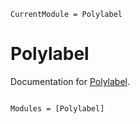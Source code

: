 ```@meta
CurrentModule = Polylabel
```

# Polylabel

Documentation for [Polylabel](https://github.com/asinghvi17/Polylabel.jl).

```@index
```

```@autodocs
Modules = [Polylabel]
```
